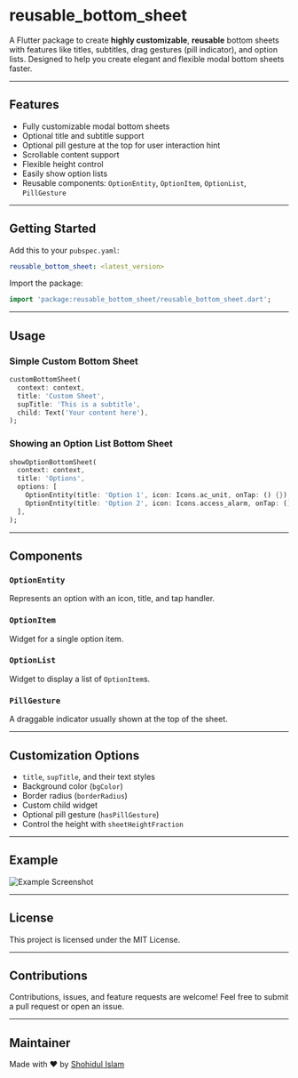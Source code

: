 # reusable_bottom_sheet

A Flutter package to create **highly customizable**, **reusable** bottom sheets with features like titles, subtitles, drag gestures (pill indicator), and option lists. Designed to help you create elegant and flexible modal bottom sheets faster.

---

## Features

- Fully customizable modal bottom sheets
- Optional title and subtitle support
- Optional pill gesture at the top for user interaction hint
- Scrollable content support
- Flexible height control
- Easily show option lists
- Reusable components: `OptionEntity`, `OptionItem`, `OptionList`, `PillGesture`

---

## Getting Started

Add this to your `pubspec.yaml`:

```yaml
reusable_bottom_sheet: <latest_version>
```

Import the package:

```dart
import 'package:reusable_bottom_sheet/reusable_bottom_sheet.dart';
```

---

## Usage

### Simple Custom Bottom Sheet

```dart
customBottomSheet(
  context: context,
  title: 'Custom Sheet',
  supTitle: 'This is a subtitle',
  child: Text('Your content here'),
);
```

### Showing an Option List Bottom Sheet

```dart
showOptionBottomSheet(
  context: context,
  title: 'Options',
  options: [
    OptionEntity(title: 'Option 1', icon: Icons.ac_unit, onTap: () {}),
    OptionEntity(title: 'Option 2', icon: Icons.access_alarm, onTap: () {}),
  ],
);
```

---

## Components

### `OptionEntity`
Represents an option with an icon, title, and tap handler.

### `OptionItem`
Widget for a single option item.

### `OptionList`
Widget to display a list of `OptionItem`s.

### `PillGesture`
A draggable indicator usually shown at the top of the sheet.

---

## Customization Options

- `title`, `supTitle`, and their text styles
- Background color (`bgColor`)
- Border radius (`borderRadius`)
- Custom child widget
- Optional pill gesture (`hasPillGesture`)
- Control the height with `sheetHeightFraction`

---

## Example

![Example Screenshot](https://via.placeholder.com/600x300.png?text=Reusable+Bottom+Sheet+Example)

---

## License

This project is licensed under the MIT License.

---

## Contributions

Contributions, issues, and feature requests are welcome! Feel free to submit a pull request or open an issue.

---

## Maintainer

Made with ❤️ by [Shohidul Islam](https://github.com/GenieCoderSrc/reusable_bottom_sheet)
